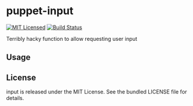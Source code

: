 puppet-input
==============

[![MIT Licensed](https://img.shields.io/badge/license-MIT-green.svg)](https://tldrlegal.com/license/mit-license)
[![Build Status](https://img.shields.io/circleci/project/halyard/puppet-input.svg)](https://circleci.com/gh/halyard/puppet-input)

Terribly hacky function to allow requesting user input

## Usage

## License

input is released under the MIT License. See the bundled LICENSE file for details.

